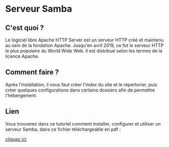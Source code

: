 # Serveur Samba

## C'est quoi ? 

Le logiciel libre Apache HTTP Server est un serveur HTTP créé et maintenu au sein de la fondation Apache. Jusqu'en avril 2019, ce fut le serveur HTTP le plus populaire du World Wide Web. Il est distribué selon les termes de la licence Apache. 

## Comment faire ? 

Après l'installation, il nous faut créer l'index du site et le répertorier, puis créer quelques configurations dans certains dossiers afin de permettre l'hébergement.

## Lien

Vous trouverez dans ce tutoriel comment installer, configurer et utiliser un serveur Samba, dans ce fichier téléchargeable en pdf :

<a href="https://github.com/Tiantsoa79/SYS1-serveurs/blob/main/Samba/Samba.pdf">cliquez ici</a>
